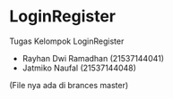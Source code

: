 # LoginRegister

Tugas Kelompok LoginRegister
- Rayhan Dwi Ramadhan (21537144041)
- Jatmiko Naufal (21537144048)

(File nya ada di brances master)
